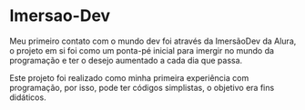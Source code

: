 # Imersao-Dev

Meu primeiro contato com o mundo dev foi através da ImersãoDev da Alura, o projeto em si foi como um ponta-pé inicial para imergir no mundo da programação e ter o desejo aumentado a cada dia que passa.

Este projeto foi realizado como minha primeira experiência com programação, por isso, pode ter códigos simplistas, o objetivo era fins didáticos.
